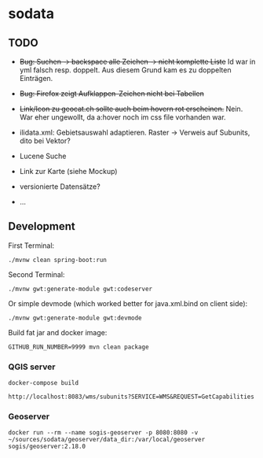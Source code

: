 # sodata

## TODO
- ~~Bug: Suchen -> backspace alle Zeichen -> nicht komplette Liste~~ Id war in yml falsch resp. doppelt. Aus diesem Grund kam es zu doppelten Einträgen.
- ~~Bug: Firefox zeigt Aufklappen-Zeichen nicht bei Tabellen~~
- ~~Link/Icon zu geocat.ch sollte auch beim hovern rot erscheinen.~~ Nein. War eher ungewollt, da a:hover noch im css file vorhanden war.

- ilidata.xml: Gebietsauswahl adaptieren. Raster -> Verweis auf Subunits, dito bei Vektor?
- Lucene Suche
- Link zur Karte (siehe Mockup)
- versionierte Datensätze?
- ...

## Development

First Terminal:
```
./mvnw clean spring-boot:run
```

Second Terminal:
```
./mvnw gwt:generate-module gwt:codeserver
```

Or simple devmode (which worked better for java.xml.bind on client side):
```
./mvnw gwt:generate-module gwt:devmode 
```

Build fat jar and docker image:
```
GITHUB_RUN_NUMBER=9999 mvn clean package
```


### QGIS server
```
docker-compose build
```

```
http://localhost:8083/wms/subunits?SERVICE=WMS&REQUEST=GetCapabilities
```


### Geoserver
```
docker run --rm --name sogis-geoserver -p 8080:8080 -v ~/sources/sodata/geoserver/data_dir:/var/local/geoserver sogis/geoserver:2.18.0
```